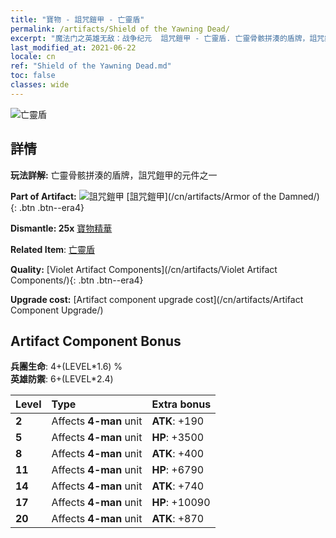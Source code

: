 ```yaml
---
title: "寶物 - 詛咒鎧甲 - 亡靈盾"
permalink: /artifacts/Shield of the Yawning Dead/
excerpt: "魔法门之英雄无敌：战争纪元  詛咒鎧甲 - 亡靈盾. 亡靈骨骸拼湊的盾牌，詛咒鎧甲的元件之一"
last_modified_at: 2021-06-22
locale: cn
ref: "Shield of the Yawning Dead.md"
toc: false
classes: wide
---
```


 ![亡靈盾](/images/t/artifact_40302.png)



## 詳情

 **玩法詳解:** 亡靈骨骸拼湊的盾牌，詛咒鎧甲的元件之一

 **Part of Artifact:** ![詛咒鎧甲](/images/t/icon_artifact_30.png) [詛咒鎧甲](/cn/artifacts/Armor of the Damned/){: .btn .btn--era4}

 **Dismantle: 25x** [寶物精華](/cn/Items/con_905/)

 **Related Item**: [亡靈盾](/cn/Items/art_122/)

 **Quality:** [Violet Artifact Components](/cn/artifacts/Violet Artifact Components/){: .btn .btn--era4}

 **Upgrade cost:** [Artifact component upgrade cost](/cn/artifacts/Artifact Component Upgrade/)

## Artifact Component Bonus

  **兵團生命**: 4+(LEVEL\*1.6) %<br/>**英雄防禦**: 6+(LEVEL\*2.4)

  |  Level  | Type |    Extra bonus  | 
  |:--------|:-----|:----------------| 
  | **2** | Affects **4-man** unit | **ATK**: +190 | 
  | **5** | Affects **4-man** unit | **HP**: +3500 | 
  | **8** | Affects **4-man** unit | **ATK**: +400 | 
  | **11** | Affects **4-man** unit | **HP**: +6790 | 
  | **14** | Affects **4-man** unit | **ATK**: +740 | 
  | **17** | Affects **4-man** unit | **HP**: +10090 | 
  | **20** | Affects **4-man** unit | **ATK**: +870 | 
